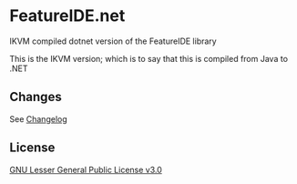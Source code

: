 # FeatureIDE.net

IKVM compiled dotnet version of the FeatureIDE library

This is the IKVM version; which is to say that this is compiled from Java to .NET

## Changes
See [Changelog](CHANGELOG.md)

## License
[GNU Lesser General Public License v3.0](LICENSE)
